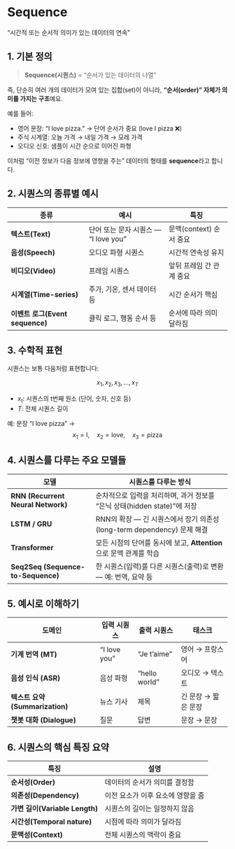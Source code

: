 # Sequence

“시간적 또는 순서적 의미가 있는 데이터의 연속”

## 1. 기본 정의

> **Sequence(시퀀스)** = “순서가 있는 데이터의 나열”

즉, 단순히 여러 개의 데이터가 모여 있는 집합(set)이 아니라, **“순서(order)” 자체가 의미를 가지는 구조**예요.

예를 들어:
- 영어 문장: “I love pizza.” → 단어 순서가 중요 (love I pizza ❌)
- 주식 시계열: 오늘 가격 → 내일 가격 → 모레 가격
- 오디오 신호: 샘플이 시간 순으로 이어진 파형

이처럼 “이전 정보가 다음 정보에 영향을 주는” 데이터의 형태를 **sequence**라고 합니다.

## 2. 시퀀스의 종류별 예시

|종류|예시|특징|
|---|---|---|
|**텍스트(Text)**|단어 또는 문자 시퀀스 — “I love you”|문맥(context) 순서 중요|
|**음성(Speech)**|오디오 파형 시퀀스|시간적 연속성 유지|
|**비디오(Video)**|프레임 시퀀스|앞뒤 프레임 간 관계 중요|
|**시계열(Time-series)**|주가, 기온, 센서 데이터 등|시간 순서가 핵심|
|**이벤트 로그(Event sequence)**|클릭 로그, 행동 순서 등|순서에 따라 의미 달라짐|

## 3. 수학적 표현

시퀀스는 보통 다음처럼 표현합니다:

$$x_1, x_2, x_3, \ldots, x_T  $$

- $x_t$: 시퀀스의 t번째 원소 (단어, 숫자, 신호 등)
- $T$: 전체 시퀀스 길이

예: 문장 “I love pizza” →  
$$x_1 = \text{I},\quad x_2 = \text{love},\quad x_3 = \text{pizza}$$

## 4. 시퀀스를 다루는 주요 모델들

|모델|시퀀스를 다루는 방식|
|---|---|
|**RNN (Recurrent Neural Network)**|순차적으로 입력을 처리하며, 과거 정보를 “은닉 상태(hidden state)”에 저장|
|**LSTM / GRU**|RNN의 확장 — 긴 시퀀스에서 장기 의존성(long-term dependency) 문제 해결|
|**Transformer**|모든 시점의 단어를 동시에 보고, **Attention**으로 문맥 관계를 학습|
|**Seq2Seq (Sequence-to-Sequence)**|한 시퀀스(입력)를 다른 시퀀스(출력)로 변환 — 예: 번역, 요약 등|

## 5. 예시로 이해하기

|도메인|입력 시퀀스|출력 시퀀스|태스크|
|---|---|---|---|
|**기계 번역 (MT)**|“I love you”|“Je t’aime”|영어 → 프랑스어|
|**음성 인식 (ASR)**|음성 파형|“hello world”|오디오 → 텍스트|
|**텍스트 요약 (Summarization)**|뉴스 기사|제목|긴 문장 → 짧은 문장|
|**챗봇 대화 (Dialogue)**|질문|답변|문장 → 문장|

## 6. 시퀀스의 핵심 특징 요약

|특징|설명|
|---|---|
|**순서성(Order)**|데이터의 순서가 의미를 결정함|
|**의존성(Dependency)**|이전 요소가 이후 요소에 영향을 줌|
|**가변 길이(Variable Length)**|시퀀스의 길이는 일정하지 않음|
|**시간성(Temporal nature)**|시점에 따라 의미가 달라짐|
|**문맥성(Context)**|전체 시퀀스의 맥락이 중요|
